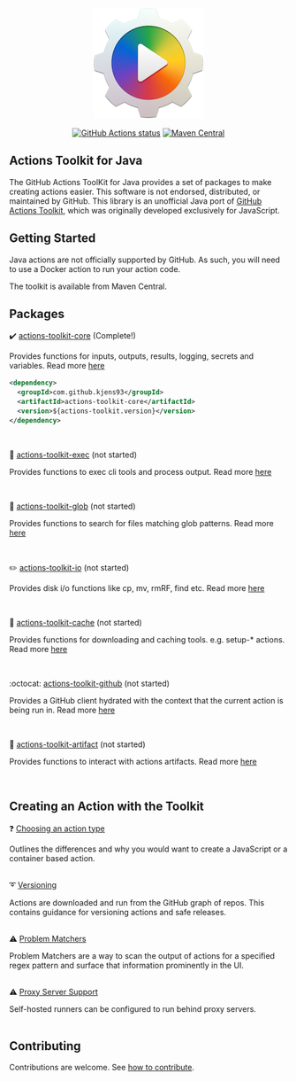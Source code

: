 
<p align="center">
  <img alt="Actions Toolkit" src="https://github.com/actions/toolkit/raw/master/res/at-logo.png">
</p>

<p align="center">
  <a href="https://github.com/Kjens93/actions-toolkit-java/actions"><img alt="GitHub Actions status" src="https://github.com/Kjens93/actions-toolkit-java/workflows/toolkit-unit-tests/badge.svg"></a>
  <a href="https://mvnrepository.com/artifact/com.github.kjens93/actions-toolkit-java"><img alt="Maven Central" src="https://img.shields.io/maven-central/v/com.github.kjens93/actions-toolkit-java"></a>
</p>


## Actions Toolkit for Java

The GitHub Actions ToolKit for Java provides a set of packages to make creating actions easier. This software is not endorsed, distributed, or maintained by GitHub. This library is an unofficial Java port of [GitHub Actions Toolkit](https://github.com/actions/toolkit), which was originally developed exclusively for JavaScript.

## Getting Started

Java actions are not officially supported by GitHub. As such, you will need to use a Docker action to run your action code. 

The toolkit is available from Maven Central.

## Packages

:heavy_check_mark: [actions-toolkit-core](actions-toolkit-core) (Complete!)

Provides functions for inputs, outputs, results, logging, secrets and variables. Read more [here](packages/core)

```xml
<dependency>
  <groupId>com.github.kjens93</groupId>
  <artifactId>actions-toolkit-core</artifactId>
  <version>${actions-toolkit.version}</version>
</dependency>
```
<br/>

:runner: [actions-toolkit-exec](actions-toolkit-exec) (not started)

Provides functions to exec cli tools and process output. Read more [here](actions-toolkit-exec)
<!--
```xml
<dependency>
  <groupId>com.github.kjens93.actions-toolkit-java</groupId>
  <artifactId>actions-toolkit-exec</artifactId>
  <version>${actions-toolkit.version}</version>
</dependency>
```
-->
<br/>

:ice_cream: [actions-toolkit-glob](actions-toolkit-glob) (not started)

Provides functions to search for files matching glob patterns. Read more [here](actions-toolkit-glob)
<!--
```xml
<dependency>
  <groupId>com.github.kjens93.actions-toolkit-java</groupId>
  <artifactId>actions-toolkit-glob</artifactId>
  <version>${actions-toolkit.version}</version>
</dependency>
```
-->
<br/>

:pencil2: [actions-toolkit-io](actions-toolkit-io) (not started)

Provides disk i/o functions like cp, mv, rmRF, find etc. Read more [here](actions-toolkit-io)
<!--
```xml
<dependency>
  <groupId>com.github.kjens93.actions-toolkit-java</groupId>
  <artifactId>actions-toolkit-io</artifactId>
  <version>${actions-toolkit.version}</version>
</dependency>
```
-->
<br/>

:hammer: [actions-toolkit-cache](actions-toolkit-cache) (not started)

Provides functions for downloading and caching tools.  e.g. setup-* actions. Read more [here](actions-toolkit-cache)
<!--
```xml
<dependency>
  <groupId>com.github.kjens93.actions-toolkit-java</groupId>
  <artifactId>actions-toolkit-cache</artifactId>
  <version>${actions-toolkit.version}</version>
</dependency>
```
-->
<br/>

:octocat: [actions-toolkit-github](actions-toolkit-github) (not started)

Provides a GitHub client hydrated with the context that the current action is being run in. Read more [here](actions-toolkit-github)
<!--
```xml
<dependency>
  <groupId>com.github.kjens93.actions-toolkit-java</groupId>
  <artifactId>actions-toolkit-github</artifactId>
  <version>${actions-toolkit.version}</version>
</dependency>
```
-->
<br/>

:floppy_disk: [actions-toolkit-artifact](actions-toolkit-artifact) (not started)

Provides functions to interact with actions artifacts. Read more [here](actions-toolkit-artifact)
<!--
```xml
<dependency>
  <groupId>com.github.kjens93.actions-toolkit-java</groupId>
  <artifactId>actions-toolkit-artifact</artifactId>
  <version>${actions-toolkit.version}</version>
</dependency>
```
-->
<br/>

## Creating an Action with the Toolkit

:question: [Choosing an action type](https://github.com/actions/toolkit/blob/master/docs/action-types.md)

Outlines the differences and why you would want to create a JavaScript or a container based action.
<br/>
<br/>

:curly_loop: [Versioning](https://github.com/actions/toolkit/blob/master/docs/action-versioning.md)

Actions are downloaded and run from the GitHub graph of repos.  This contains guidance for versioning actions and safe releases.
<br/>
<br/>

:warning: [Problem Matchers](https://github.com/actions/toolkit/blob/master/docs/problem-matchers.md)

Problem Matchers are a way to scan the output of actions for a specified regex pattern and surface that information prominently in the UI.
<br/>
<br/>

:warning: [Proxy Server Support](https://github.com/actions/toolkit/blob/master/docs/proxy-support.md)

Self-hosted runners can be configured to run behind proxy servers. 
<br/>
<br/>

## Contributing

Contributions are welcome.  See [how to contribute](.github/CONTRIBUTING.md).
